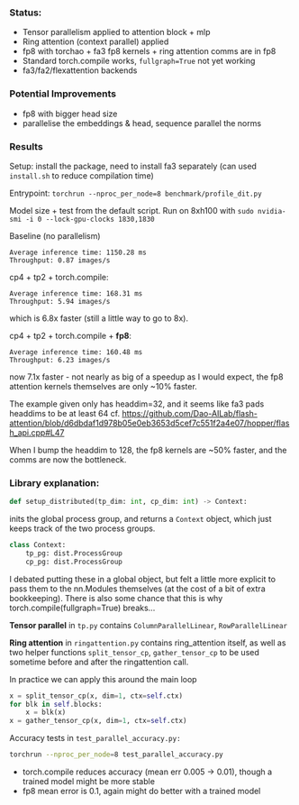 ### Status:
- Tensor parallelism applied to attention block + mlp
- Ring attention (context parallel) applied
- fp8 with torchao + fa3 fp8 kernels + ring attention comms are in fp8
- Standard torch.compile works, `fullgraph=True` not yet working
- fa3/fa2/flexattention backends


### Potential Improvements
- fp8 with bigger head size
- parallelise the embeddings & head, sequence parallel the norms


### Results

Setup: install the package, need to install fa3 separately (can used `install.sh` to reduce compilation time)

Entrypoint: `torchrun --nproc_per_node=8 benchmark/profile_dit.py`

Model size + test from the default script. Run on 8xh100 with `sudo nvidia-smi -i 0 --lock-gpu-clocks 1830,1830`

Baseline (no parallelism)
```
Average inference time: 1150.28 ms
Throughput: 0.87 images/s
```

cp4 + tp2 + torch.compile:
```
Average inference time: 168.31 ms
Throughput: 5.94 images/s
```
which is 6.8x faster (still a little way to go to 8x).


cp4 + tp2 + torch.compile + **fp8**:
```
Average inference time: 160.48 ms
Throughput: 6.23 images/s
```
now 7.1x faster - not nearly as big of a speedup as I would expect, the fp8 attention kernels themselves are only ~10% faster.

The example given only has headdim=32, and it seems like fa3 pads headdims to be at least 64
cf. https://github.com/Dao-AILab/flash-attention/blob/d6dbdaf1d978b05e0eb3653d5cef7c551f2a4e07/hopper/flash_api.cpp#L47

When I bump the headdim to 128, the fp8 kernels are ~50% faster, and the comms are now the bottleneck.


### Library explanation:

```python
def setup_distributed(tp_dim: int, cp_dim: int) -> Context:
```
inits the global process group, and returns a `Context` object, which just keeps track of the two process groups.

```python
class Context:
    tp_pg: dist.ProcessGroup
    cp_pg: dist.ProcessGroup
```

I debated putting these in a global object, but felt a little more explicit to pass them to the nn.Modules themselves (at the cost of a bit of extra bookkeeping).
There is also some chance that this is why torch.compile(fullgraph=True) breaks...


**Tensor parallel** in `tp.py` contains `ColumnParallelLinear`, `RowParallelLinear`

**Ring attention** in `ringattention.py` contains ring_attention itself, as well as two helper functions `split_tensor_cp`, `gather_tensor_cp` to be used sometime before and after the ringattention call.

In practice we can apply this around the main loop

```python
x = split_tensor_cp(x, dim=1, ctx=self.ctx)
for blk in self.blocks:
    x = blk(x)
x = gather_tensor_cp(x, dim=1, ctx=self.ctx)
```


Accuracy tests in `test_parallel_accuracy.py:`

```sh
torchrun --nproc_per_node=8 test_parallel_accuracy.py
```
- torch.compile reduces accuracy (mean err 0.005 -> 0.01), though a trained model might be more stable
- fp8 mean error is 0.1, again might do better with a trained model